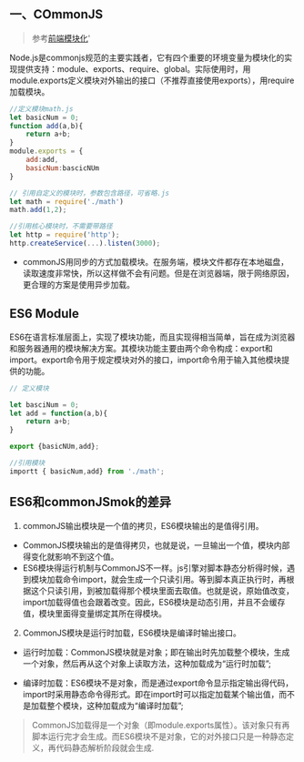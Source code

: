 

## 一、COmmonJS

> 参考[前端模块化](https://juejin.im/post/5aaa37c8f265da23945f365c)'

Node.js是commonjs规范的主要实践者，它有四个重要的环境变量为模块化的实现提供支持：module、exports、require、global。实际使用时，用module.exports定义模块对外输出的接口（不推荐直接使用exports），用require加载模块。

```js
//定义模块math.js
let basicNum = 0;
function add(a,b){
    return a+b;
}
module.exports = {
    add:add,
    basicNum:bascicNUm
}

// 引用自定义的模块时，参数包含路径，可省略.js
let math = require('./math')
math.add(1,2);

//引用核心模块时，不需要带路径
let http = require('http');
http.createService(...).listen(3000);
```

* commonJS用同步的方式加载模块。在服务端，模块文件都存在本地磁盘，读取速度非常快，所以这样做不会有问题。但是在浏览器端，限于网络原因，更合理的方案是使用异步加载。

## ES6 Module

ES6在语言标准层面上，实现了模块功能，而且实现得相当简单，旨在成为浏览器和服务器通用的模块解决方案。其模块功能主要由两个命令构成：export和import。export命令用于规定模块对外的接口，import命令用于输入其他模块提供的功能。

```js
// 定义模块

let basciNum = 0;
let add = function(a,b){
    return a+b;
}

export {basicNUm,add};

//引用模块
importt { basicNum,add} from './math';

```

## ES6和commonJSmok的差异

1. commonJS输出模块是一个值的拷贝，ES6模块输出的是值得引用。

* CommonJS模块输出的是值得拷贝，也就是说，一旦输出一个值，模块内部得变化就影响不到这个值。
* ES6模块得运行机制与CommonJS不一样。js引擎对脚本静态分析得时候，遇到模块加载命令import，就会生成一个只读引用。等到脚本真正执行时，再根据这个只读引用，到被加载得那个模块里面去取值。也就是说，原始值改变，import加载得值也会跟着改变。因此，ES6模块是动态引用，并且不会缓存值，模块里面得变量绑定其所在得模块。

2. CommonJS模块是运行时加载，ES6模块是编译时输出接口。

* 运行时加载：CommonJS模块就是对象；即在输出时先加载整个模块，生成一个对象，然后再从这个对象上读取方法，这种加载成为“运行时加载”;

* 编译时加载：ES6模块不是对象，而是通过export命令显示指定输出得代码，import时采用静态命令得形式。即在import时可以指定加载某个输出值，而不是加载整个模块，这种加载成为“编译时加载”;

> CommonJS加载得是一个对象（即module.exports属性）。该对象只有再脚本运行完才会生成。而ES6模块不是对象，它的对外接口只是一种静态定义，再代码静态解析阶段就会生成.